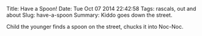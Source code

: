 Title: Have a Spoon!
Date: Tue Oct 07 2014 22:42:58
Tags: rascals, out and about
Slug: have-a-spoon
Summary: Kiddo goes down the street.

Child the younger finds a spoon on the street, chucks it into Noc-Noc.


